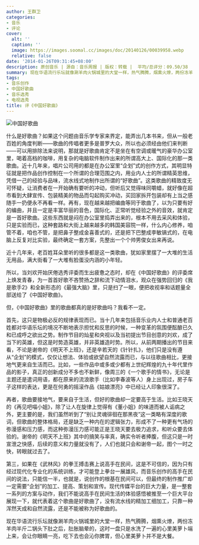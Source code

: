 ```yaml
---
author: 王群卫
categories:
- 音乐
- 评论
cover:
  alt: ''
  caption: ''
  image: https://images.soomal.cc/images/doc/20140126/00039958.webp
  relative: false
date: '2014-01-26T09:31:45+08:00'
description: 原创音乐 | 源自：音乐周报 | 版权：转载 |  平均/总评分：09.50/38
summary: 现在华语流行乐坛就像涮羊肉火锅城里的大堂一样，热气腾腾，烟熏火燎，两份冻羊肉半斤二锅头下肚之后，肚胀脑晕的，这时一盘只是水洗了一遍的心里美萝卜端上来，会让你眼睛一亮，吃下去也会沁你脾胃，但心里美萝卜并不是大餐。
tags:
- 音乐创作
- 中国好歌曲
- 音乐选秀
- 电视选秀
title: 评《中国好歌曲》
---
```


![中国好歌曲](https://images.soomal.cc/images/doc/20140126/00039958_01.webp)





什么是好歌曲？如果这个问题由音乐学专家来界定，能弄出几本书来，但从一般老百姓的角度判断――歌曲的传唱者更多是普罗大众，所以也必须经由他们来判断――可以用排除法来说明，那就是好歌曲肯定不是坐在有空调或暖气的豪华办公室里，喝着高档的咖啡，用复杂的电脑软件制作出来的所谓高大上、国际化的那一类歌曲。近十几年来，唱片公司用的都是在办公室里“企划”式的创作方式，其明显特征就是把作品创作控制在一个所谓的合理范围之内，用业内人士的所谓精英思维，凭借一己的经验与品味，流水线式地制作出所谓的“好歌曲”。这类歌曲的精致度无可怀疑，让消费者在一开始确有要听的冲动，但听后又觉得味同嚼蜡，就好像在超市看到大肆宣传、包装精美的物品而勾起购买冲动，买回家拆开包装却有上当之感随手一扔便永不再看一样。再有，现在越来越把编曲等同于歌曲了，以为只要有好的编曲，并且一定是丰富华丽的音色，国际化、正常听觉经验之外的音效，就肯定是一首好歌曲。这些东西就是闷在办公室里捣弄出来的，根本不用去采风和体验，只是实验而已，这种套路和大街上越来越多的韩国美容院一样，什么内心修养，咱管不着，咱也不管，是把鼻子整成金喜善式的，还是把下巴整成李敏镐式的，在电脑上反复对比实验，最终确定一套方案，先整出一个个帅男俊女出来再说。

近十几年来，老百姓耳朵里听的很多都是这一类歌曲，犹如家里摆了一大堆的生活无用品，满大街看了一大堆有脸蛋没内涵的小年轻。

所以，当刘欢开始厌倦选秀评委而生出疲惫之态时，却在《中国好歌曲》的评委席上焕发青春，为一首首好歌不吝赞扬之辞和流下动情泪水，观众在强势回归的《我是歌手2》和全新形态的《最强大脑》里，只是扫了一眼，便把收视率和话题量全部送给了《中国好歌曲》。

但，《中国好歌曲》里的歌曲都真的是好歌曲吗？我看不一定。

首先，这只是物极必反的规律表现而已。当十几年来包括音乐业内人士和普通老百姓都对华语乐坛的境况不断地表示担忧和反思的时候，一种变革的氛围便酝酿已久和已成呼之欲出之势。制作节目的灿星和央视以及当初提出节目创意的刘欢，成了当下的英雄，但这是时势造英雄，并非英雄造时势。所以，从前两期播出的节目来看，不论是谢帝的《明天不上班》，还是辛若天的《针针扎》，他们只是没有遵从“企划”的模式，仅仅让想法、体验或欲望自然流露而已，与以往歌曲相比，更接地气更来自生活而已。比如，一些作品中或多或少都有上世纪辉煌的九十年代里作品的影子，真正的创新成分不多也不新鲜，像周三的《一个歌手的情书》，无论是主题还是遣词用语，都在原来的流浪歌手（比如李春波等人）身上出现过，房子车子这样的表达，更是在何勇的摇滚作品《姑娘漂亮》中已经让人印象很深了。

再者，歌曲要接地气，要来自于生活，但好的歌曲却一定要高于生活。比如王晓天的《再见吧喵小姐》，除了让人在旋律上觉得有《董小姐》的味道而被人诟病之外，更主要的是，我们虽然听到了“别让灵魂徘徊在那黑夜”这一类略有深度的歌词，但歌曲的整体格局，还是缺乏一种内在的逻辑张力，形成不了一种更有气场的弥漫感和压力感，而这种弥漫压力感可能正是王晓天要去极力追求，和听众要去体验的。谢帝的《明天不上班》其中的搞笑与率真，确实令听者捧腹，但这只是一时宣泄之快感，后续的意义和力量就没有了，人们也就只会和谢帝一起，图个一时之快，转眼就过去了。

第三，如果在《武林风》的拳王搏击赛上说高手在民间，这是不可信的，因为只有经过现代化专业化的系统训练，才可能登上拳台一展雄风，而音乐创作的高手在民间的说法，只能信一半，也就是，说创作的根基在民间可以，但最终的制作推广却一定需要“企划”的加工、提高、策划和宣传。现代传媒平台的巨大力量，是一整套一系列的方案与动作，我们不能说高手在民间生活的体验感悟被推至一个巨大平台展现一下，就代表着这个歌曲是好歌曲了，没有流水线的精加工细加工，只靠一种浑然天成和自然流露，还是不能被称为好歌曲的。

现在华语流行乐坛就像涮羊肉火锅城里的大堂一样，热气腾腾，烟熏火燎，两份冻羊肉半斤二锅头下肚之后，肚胀脑晕的，这时一盘只是水洗了一遍的心里美萝卜端上来，会让你眼睛一亮，吃下去也会沁你脾胃，但心里美萝卜并不是大餐。